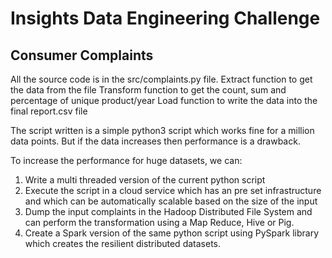 # Insights Data Engineering Challenge

## Consumer Complaints
All the source code is in the src/complaints.py file.
Extract function to get the data from the file
Transform function to get the count, sum and percentage of unique product/year 
Load function to write the data into the final report.csv file

The script written is a simple python3 script which works fine for a million data points. But if the data increases then performance is a drawback. 

To increase the performance for huge datasets, we can:
1. Write a multi threaded version of the current python script
2. Execute the script in a cloud service which has an pre set infrastructure and which can be automatically scalable based on the size of the input
3. Dump the input complaints in the Hadoop Distributed File System and can perform the transformation using a Map Reduce, Hive or Pig.
4. Create a Spark version of the same python script using PySpark library which creates the resilient distributed datasets.
